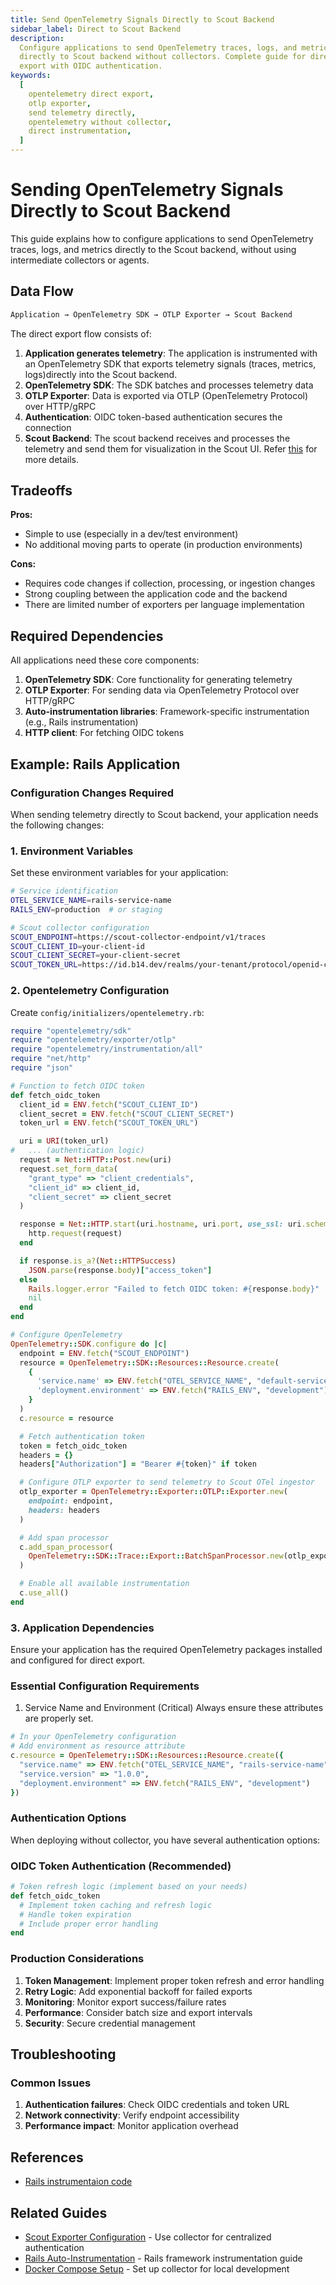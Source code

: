 ```yaml
---
title: Send OpenTelemetry Signals Directly to Scout Backend
sidebar_label: Direct to Scout Backend
description:
  Configure applications to send OpenTelemetry traces, logs, and metrics
  directly to Scout backend without collectors. Complete guide for direct OTLP
  export with OIDC authentication.
keywords:
  [
    opentelemetry direct export,
    otlp exporter,
    send telemetry directly,
    opentelemetry without collector,
    direct instrumentation,
  ]
---
```


# Sending OpenTelemetry Signals Directly to Scout Backend

This guide explains how to configure applications to send OpenTelemetry traces,
logs, and metrics directly to the Scout backend, without using intermediate
collectors or agents.

## Data Flow

```markdown
Application → OpenTelemetry SDK → OTLP Exporter → Scout Backend
```

The direct export flow consists of:

1. **Application generates telemetry**: The application is instrumented with an
   OpenTelemetry SDK that exports telemetry signals (traces, metrics,
   logs)directly into the Scout backend.
2. **OpenTelemetry SDK**: The SDK batches and processes telemetry data
3. **OTLP Exporter**: Data is exported via OTLP (OpenTelemetry Protocol) over
   HTTP/gRPC
4. **Authentication**: OIDC token-based authentication secures the connection
5. **Scout Backend**: The scout backend receives and processes the telemetry and
   send them for visualization in the Scout UI. Refer
   [this](https://docs.base14.io/) for more details.

## Tradeoffs

**Pros:**

- Simple to use (especially in a dev/test environment)
- No additional moving parts to operate (in production environments)

**Cons:**

- Requires code changes if collection, processing, or ingestion changes
- Strong coupling between the application code and the backend
- There are limited number of exporters per language implementation

## Required Dependencies

All applications need these core components:

1. **OpenTelemetry SDK**: Core functionality for generating telemetry
2. **OTLP Exporter**: For sending data via OpenTelemetry Protocol over HTTP/gRPC
3. **Auto-instrumentation libraries**: Framework-specific instrumentation (e.g.,
   Rails instrumentation)
4. **HTTP client**: For fetching OIDC tokens

## Example: Rails Application

### Configuration Changes Required

When sending telemetry directly to Scout backend, your application needs the
following changes:

### 1. Environment Variables

Set these environment variables for your application:

```bash
# Service identification
OTEL_SERVICE_NAME=rails-service-name
RAILS_ENV=production  # or staging

# Scout collector configuration
SCOUT_ENDPOINT=https://scout-collector-endpoint/v1/traces
SCOUT_CLIENT_ID=your-client-id
SCOUT_CLIENT_SECRET=your-client-secret
SCOUT_TOKEN_URL=https://id.b14.dev/realms/your-tenant/protocol/openid-connect/token
```

### 2. Opentelemetry Configuration

Create `config/initializers/opentelemetry.rb`:

```ruby
require "opentelemetry/sdk"
require "opentelemetry/exporter/otlp"
require "opentelemetry/instrumentation/all"
require "net/http"
require "json"

# Function to fetch OIDC token
def fetch_oidc_token
  client_id = ENV.fetch("SCOUT_CLIENT_ID")
  client_secret = ENV.fetch("SCOUT_CLIENT_SECRET")
  token_url = ENV.fetch("SCOUT_TOKEN_URL")

  uri = URI(token_url)
#   ... (authentication logic)
  request = Net::HTTP::Post.new(uri)
  request.set_form_data(
    "grant_type" => "client_credentials",
    "client_id" => client_id,
    "client_secret" => client_secret
  )

  response = Net::HTTP.start(uri.hostname, uri.port, use_ssl: uri.scheme == "https") do |http|
    http.request(request)
  end

  if response.is_a?(Net::HTTPSuccess)
    JSON.parse(response.body)["access_token"]
  else
    Rails.logger.error "Failed to fetch OIDC token: #{response.body}"
    nil
  end
end

# Configure OpenTelemetry
OpenTelemetry::SDK.configure do |c|
  endpoint = ENV.fetch("SCOUT_ENDPOINT")
  resource = OpenTelemetry::SDK::Resources::Resource.create(
    {
      'service.name' => ENV.fetch("OTEL_SERVICE_NAME", "default-service"),
      'deployment.environment' => ENV.fetch("RAILS_ENV", "development")
    }
  )
  c.resource = resource

  # Fetch authentication token
  token = fetch_oidc_token
  headers = {}
  headers["Authorization"] = "Bearer #{token}" if token

  # Configure OTLP exporter to send telemetry to Scout OTel ingestor
  otlp_exporter = OpenTelemetry::Exporter::OTLP::Exporter.new(
    endpoint: endpoint,
    headers: headers
  )

  # Add span processor
  c.add_span_processor(
    OpenTelemetry::SDK::Trace::Export::BatchSpanProcessor.new(otlp_exporter)
  )

  # Enable all available instrumentation
  c.use_all()
end
```

### 3. Application Dependencies

Ensure your application has the required OpenTelemetry packages installed and
configured for direct export.

### Essential Configuration Requirements

1. Service Name and Environment (Critical) Always ensure these attributes are
   properly set.

```ruby
# In your OpenTelemetry configuration
# Add environment as resource attribute
c.resource = OpenTelemetry::SDK::Resources::Resource.create({
  "service.name" => ENV.fetch("OTEL_SERVICE_NAME", "rails-service-name"),
  "service.version" => "1.0.0",
  "deployment.environment" => ENV.fetch("RAILS_ENV", "development")
})
```

### Authentication Options

When deploying without collector, you have several authentication options:

### OIDC Token Authentication (Recommended)

```ruby
# Token refresh logic (implement based on your needs)
def fetch_oidc_token
  # Implement token caching and refresh logic
  # Handle token expiration
  # Include proper error handling
end
```

### Production Considerations

1. **Token Management**: Implement proper token refresh and error handling
2. **Retry Logic**: Add exponential backoff for failed exports
3. **Monitoring**: Monitor export success/failure rates
4. **Performance**: Consider batch size and export intervals
5. **Security**: Secure credential management

## Troubleshooting

### Common Issues

1. **Authentication failures**: Check OIDC credentials and token URL
2. **Network connectivity**: Verify endpoint accessibility
3. **Performance impact**: Monitor application overhead

## References

- [Rails instrumentaion code](https://github.com/base-14/examples/tree/main/rails)

## Related Guides

- [Scout Exporter Configuration](./scout-exporter.md) - Use collector for
  centralized authentication
- [Rails Auto-Instrumentation](../apps/auto-instrumentation/rails.md) - Rails
  framework instrumentation guide
- [Docker Compose Setup](./docker-compose-example.md) - Set up collector for
  local development
